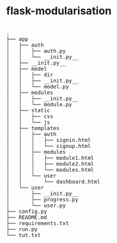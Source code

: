 # flask-modularisation

<pre>

.
├── app
│   ├── auth
│   │   ├── auth.py
│   │   └── __init.py__
│   ├── __init.py__
│   ├── model
│   │   ├── dir
│   │   ├── __init.py__
│   │   └── model.py
│   ├── modules
│   │   ├── __init.py__
│   │   └── module.py
│   ├── static
│   │   ├── css
│   │   └── js
│   ├── templates
│   │   ├── auth
│   │   │   ├── signin.html
│   │   │   └── signup.html
│   │   ├── modules
│   │   │   ├── module1.html
│   │   │   ├── module2.html
│   │   │   └── modules.html
│   │   └── user
│   │       └── dashboard.html
│   └── user
│       ├── __init.py__
│       ├── progress.py
│       └── user.py
├── config.py
├── README.md
├── requirements.txt
├── run.py
└── tut.txt

</pre>
